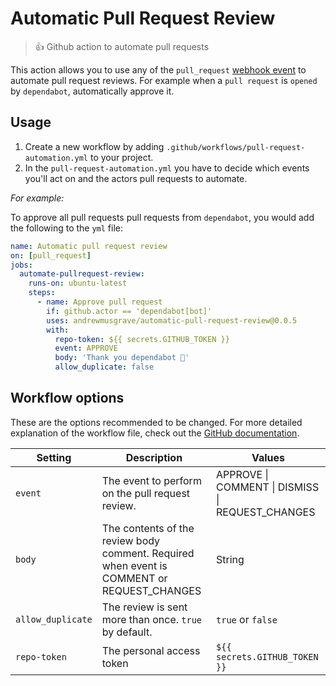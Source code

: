 # Automatic Pull Request Review

> 👍 Github action to automate pull requests

This action allows you to use any of the `pull_request` [webhook event](https://help.github.com/en/articles/events-that-trigger-workflows#webhook-events) to automate pull request reviews. For example when a `pull request` is `opened` by `dependabot`, automatically approve it.

## Usage

1. Create a new workflow by adding `.github/workflows/pull-request-automation.yml` to your project.
2. In the `pull-request-automation.yml` you have to decide which events you'll act on and the actors pull requests to automate.

_For example:_

To approve all pull requests pull requests from `dependabot`, you would add the following to the `yml` file:

```yml
name: Automatic pull request review
on: [pull_request]
jobs:
  automate-pullrequest-review:
    runs-on: ubuntu-latest
    steps:
      - name: Approve pull request
        if: github.actor == 'dependabot[bot]'
        uses: andrewmusgrave/automatic-pull-request-review@0.0.5
        with:
          repo-token: ${{ secrets.GITHUB_TOKEN }}
          event: APPROVE
          body: 'Thank you dependabot 🎊'
          allow_duplicate: false
```

## Workflow options

These are the options recommended to be changed. For more detailed explanation of the workflow file, check out the [GitHub documentation](https://help.github.com/en/articles/configuring-a-workflow#creating-a-workflow-file).

| Setting           | Description                                                                                | Values                                           |
| ----------------- | ------------------------------------------------------------------------------------------ | ------------------------------------------------ |
| `event`           | The event to perform on the pull request review.                                           | APPROVE \| COMMENT \| DISMISS \| REQUEST_CHANGES |
| `body`            | The contents of the review body comment. Required when event is COMMENT or REQUEST_CHANGES | String                                           |
| `allow_duplicate` | The review is sent more than once. `true` by default.                                      | `true` or `false`                                |
| `repo-token`      | The personal access token                                                                  | `${{ secrets.GITHUB_TOKEN }}`                    |
